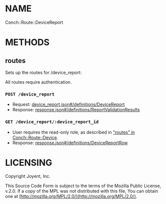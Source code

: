 # NAME

Conch::Route::DeviceReport

# METHODS

## routes

Sets up the routes for /device\_report:

All routes require authentication.

### `POST /device_report`

- Request: [device_report.json#/definitions/DeviceReport](../json-schema/device_report.json#/definitions/DeviceReport)
- Response: [response.json#/definitions/ReportValidationResults](../json-schema/response.json#/definitions/ReportValidationResults)

### `GET /device_report/:device_report_id`

- User requires the read-only role, as described in ["routes" in Conch::Route::Device](../modules/Conch%3A%3ARoute%3A%3ADevice#routes).
- Response: [response.json#/definitions/DeviceReportRow](../json-schema/response.json#/definitions/DeviceReportRow)

# LICENSING

Copyright Joyent, Inc.

This Source Code Form is subject to the terms of the Mozilla Public License,
v.2.0. If a copy of the MPL was not distributed with this file, You can obtain
one at [http://mozilla.org/MPL/2.0/](http://mozilla.org/MPL/2.0/).
